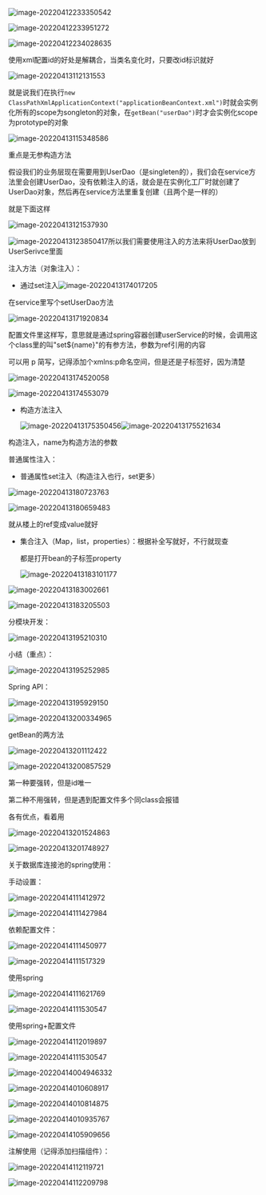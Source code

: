 ![image-20220412233350542](/home/joe/.config/Typora/typora-user-images/image-20220412233350542.png)

![image-20220412233951272](/home/joe/.config/Typora/typora-user-images/image-20220412233951272.png)

![image-20220412234028635](/home/joe/.config/Typora/typora-user-images/image-20220412234028635.png)

使用xml配置id的好处是解耦合，当类名变化时，只要改id标识就好

![image-20220413112131553](/home/joe/.config/Typora/typora-user-images/image-20220413112131553.png)

就是说我们在执行`new ClassPathXmlApplicationContext("applicationBeanContext.xml")`时就会实例化所有的scope为songleton的对象，在`getBean("userDao")`时才会实例化scope为prototype的对象

![image-20220413115348586](/home/joe/.config/Typora/typora-user-images/image-20220413115348586.png)

重点是无参构造方法

假设我们的业务层现在需要用到UserDao（是singleten的），我们会在service方法里会创建UserDao，没有依赖注入的话，就会是在实例化工厂时就创建了UserDao对象，然后再在service方法里重复创建（且两个是一样的）

就是下面这样

![image-20220413121537930](/home/joe/.config/Typora/typora-user-images/image-20220413121537930.png)

![image-20220413123850417](/home/joe/.config/Typora/typora-user-images/image-20220413123850417.png)所以我们需要使用注入的方法来将UserDao放到UserSerivce里面

注入方法（对象注入）：

- 通过set注入![image-20220413174017205](/home/joe/.config/Typora/typora-user-images/image-20220413174017205.png)

在service里写个setUserDao方法

![image-20220413171920834](/home/joe/.config/Typora/typora-user-images/image-20220413171920834.png)

配置文件里这样写，意思就是通过spring容器创建userService的时候，会调用这个class里的叫"set${name}"的有参方法，参数为ref引用的内容

可以用 p 简写，记得添加个xmlns:p命名空间，但是还是子标签好，因为清楚

![image-20220413174520058](/home/joe/.config/Typora/typora-user-images/image-20220413174520058.png)

![image-20220413174553079](/home/joe/.config/Typora/typora-user-images/image-20220413174553079.png)

- 构造方法注入

  ![image-20220413175350456](/home/joe/.config/Typora/typora-user-images/image-20220413175350456.png)![image-20220413175521634](/home/joe/.config/Typora/typora-user-images/image-20220413175521634.png)

构造注入，name为构造方法的参数

普通属性注入：

- 普通属性set注入（构造注入也行，set更多）

![image-20220413180723763](/home/joe/.config/Typora/typora-user-images/image-20220413180723763.png)

![image-20220413180659483](/home/joe/.config/Typora/typora-user-images/image-20220413180659483.png)

就从楼上的ref变成value就好

- 集合注入（Map，list，properties）：根据补全写就好，不行就现查

  都是打开bean的子标签property

  ![image-20220413183101177](/home/joe/.config/Typora/typora-user-images/image-20220413183101177.png)

![image-20220413183002661](/home/joe/.config/Typora/typora-user-images/image-20220413183002661.png)

![image-20220413183205503](/home/joe/.config/Typora/typora-user-images/image-20220413183205503.png)



分模块开发：

![image-20220413195210310](/home/joe/.config/Typora/typora-user-images/image-20220413195210310.png)

小结（重点）：

![image-20220413195252985](/home/joe/.config/Typora/typora-user-images/image-20220413195252985.png)



Spring API：

![image-20220413195929150](/home/joe/.config/Typora/typora-user-images/image-20220413195929150.png)

![image-20220413200334965](/home/joe/.config/Typora/typora-user-images/image-20220413200334965.png)

getBean的两方法

![image-20220413201112422](/home/joe/.config/Typora/typora-user-images/image-20220413201112422.png)

![image-20220413200857529](/home/joe/.config/Typora/typora-user-images/image-20220413200857529.png)

第一种要强转，但是id唯一

第二种不用强转，但是遇到配置文件多个同class会报错

各有优点，看着用

![image-20220413201524863](/home/joe/.config/Typora/typora-user-images/image-20220413201524863.png)

![image-20220413201748927](/home/joe/.config/Typora/typora-user-images/image-20220413201748927.png)

关于数据库连接池的spring使用：

手动设置：

![image-20220414111412972](../assets/img/spring/image-20220414111412972.png)

![image-20220414111427984](../assets/img/spring/image-20220414111427984.png)

依赖配置文件：

![image-20220414111450977](../assets/img/spring/image-20220414111450977.png)

![image-20220414111517329](../assets/img/spring/image-20220414111517329.png)

使用spring

![image-20220414111621769](../assets/img/spring/image-20220414111621769.png)

![image-20220414111530547](../assets/img/spring/image-20220414111530547.png)

使用spring+配置文件

![image-20220414112019897](../assets/img/spring/image-20220414112019897.png)

![image-20220414111530547](../assets/img/spring/image-20220414111530547.png)

![image-20220414004946332](/home/joe/.config/Typora/typora-user-images/image-20220414004946332.png)

![image-20220414010608917](/home/joe/.config/Typora/typora-user-images/image-20220414010608917.png)

![image-20220414010814875](/home/joe/.config/Typora/typora-user-images/image-20220414010814875.png)

![image-20220414010935767](/home/joe/.config/Typora/typora-user-images/image-20220414010935767.png)

![image-20220414105909656](../assets/img/spring/image-20220414105909656.png)

注解使用（记得添加扫描组件）：

![image-20220414112119721](../assets/img/spring/image-20220414112119721.png)

![image-20220414112209798](../assets/img/spring/image-20220414112209798.png)